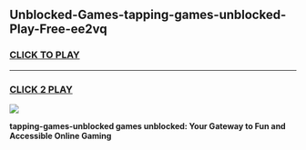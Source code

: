 
## Unblocked-Games-tapping-games-unblocked-Play-Free-ee2vq
<h3>
<a href="https://premium76.site?title=tapping-games-unblocked&ref=10A">CLICK TO PLAY</a></h3>
<hr>

<h3>
<a href="https://premium76.site?title=tapping-games-unblocked&ref=10A">CLICK 2 PLAY</a>
  
</h3>

<a href="https://premium76.site?title=tapping-games-unblocked&ref=10A"><img src="https://clearcache.store/games.png"></a>


**tapping-games-unblocked games unblocked: Your Gateway to Fun and Accessible Online Gaming**

